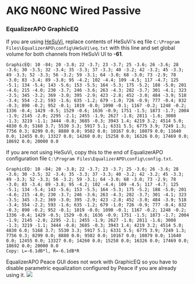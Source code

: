 # AKG N60NC Wired Passive
### EqualizerAPO GraphicEQ
If you are using [HeSuVi](https://sourceforge.net/projects/hesuvi/), replace contents of HeSuVi's eq file `C:\Program Files\EqualizerAPO\config\HeSuVi\eq.txt` with this line and set global volume for both channels from HeSuVi UI to **-61**.
```
GraphicEQ: 10 -84; 20 -3.8; 22 -3.7; 23 -3.7; 25 -3.6; 26 -3.6; 28 -3.6; 30 -3.5; 32 -3.4; 35 -3.3; 37 -3.3; 40 -3.2; 42 -3.2; 45 -3.3; 49 -3.3; 52 -3.3; 56 -3.2; 59 -3.1; 64 -3.0; 68 -3.0; 73 -2.9; 78 -3.0; 83 -3.4; 89 -3.8; 95 -4.2; 102 -4.4; 109 -4.5; 117 -4.7; 125 -5.1; 134 -5.4; 143 -5.6; 153 -5.5; 164 -5.3; 175 -5.2; 188 -5.0; 201 -4.6; 215 -4.0; 230 -3.7; 246 -3.6; 263 -4.3; 282 -3.7; 301 -4.1; 323 -3.5; 345 -3.2; 369 -3.0; 395 -2.9; 423 -2.8; 452 -3.0; 484 -3.9; 518 -3.4; 554 -2.2; 593 -1.6; 635 -1.2; 679 -1.0; 726 -0.9; 777 -0.4; 832 -0.3; 890 -0.2; 952 -0.1; 1019 -0.0; 1090 -0.1; 1167 -0.2; 1248 -0.2; 1336 -0.4; 1429 -0.5; 1529 -0.6; 1636 -0.9; 1751 -1.5; 1873 -1.7; 2004 -1.9; 2145 -2.0; 2295 -2.1; 2455 -1.9; 2627 -1.8; 2811 -1.6; 3008 -1.3; 3219 -1.1; 3444 -0.8; 3685 -0.3; 3943 1.4; 4219 3.2; 4514 5.0; 4830 6.0; 5168 3.7; 5530 3.3; 5917 5.1; 6331 5.5; 6775 3.9; 7249 1.3; 7756 0.3; 8299 0.0; 8880 0.0; 9502 0.0; 10167 0.0; 10879 0.0; 11640 0.0; 12455 0.0; 13327 0.0; 14260 0.0; 15258 0.0; 16326 0.0; 17469 0.0; 18692 0.0; 20000 0.0
```
If you are not using HeSuVi, copy this to the end of EqualizerAPO configuration file `C:\Program Files\EqualizerAPO\config\config.txt`.
```
GraphicEQ: 10 -84; 20 -3.8; 22 -3.7; 23 -3.7; 25 -3.6; 26 -3.6; 28 -3.6; 30 -3.5; 32 -3.4; 35 -3.3; 37 -3.3; 40 -3.2; 42 -3.2; 45 -3.3; 49 -3.3; 52 -3.3; 56 -3.2; 59 -3.1; 64 -3.0; 68 -3.0; 73 -2.9; 78 -3.0; 83 -3.4; 89 -3.8; 95 -4.2; 102 -4.4; 109 -4.5; 117 -4.7; 125 -5.1; 134 -5.4; 143 -5.6; 153 -5.5; 164 -5.3; 175 -5.2; 188 -5.0; 201 -4.6; 215 -4.0; 230 -3.7; 246 -3.6; 263 -4.3; 282 -3.7; 301 -4.1; 323 -3.5; 345 -3.2; 369 -3.0; 395 -2.9; 423 -2.8; 452 -3.0; 484 -3.9; 518 -3.4; 554 -2.2; 593 -1.6; 635 -1.2; 679 -1.0; 726 -0.9; 777 -0.4; 832 -0.3; 890 -0.2; 952 -0.1; 1019 -0.0; 1090 -0.1; 1167 -0.2; 1248 -0.2; 1336 -0.4; 1429 -0.5; 1529 -0.6; 1636 -0.9; 1751 -1.5; 1873 -1.7; 2004 -1.9; 2145 -2.0; 2295 -2.1; 2455 -1.9; 2627 -1.8; 2811 -1.6; 3008 -1.3; 3219 -1.1; 3444 -0.8; 3685 -0.3; 3943 1.4; 4219 3.2; 4514 5.0; 4830 6.0; 5168 3.7; 5530 3.3; 5917 5.1; 6331 5.5; 6775 3.9; 7249 1.3; 7756 0.3; 8299 0.0; 8880 0.0; 9502 0.0; 10167 0.0; 10879 0.0; 11640 0.0; 12455 0.0; 13327 0.0; 14260 0.0; 15258 0.0; 16326 0.0; 17469 0.0; 18692 0.0; 20000 0.0
Copy: L=-6.1dB*l, R=-6.1dB*R
```
EqualizerAPO Peace GUI does not work with GraphicEQ so you have to disable parametric equalization configured by Peace if you are already using it.
![](https://raw.githubusercontent.com/jaakkopasanen/AutoEq/master/results/Innerfidelity%202017/innerfidelity/onear/AKG%20N60NC%20Wired%20Passive/AKG%20N60NC%20Wired%20Passive.png)
